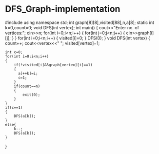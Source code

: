# DFS_Graph-implementation
#include<iostream>
using namespace std;
int graph[8][8],visited[88],n,a[8];
static int k=0,count=0;
void DFS(int vertex);
int main()
{
    cout<<"Enter no. of vertices:";
    cin>>n;
    for(int i=0;i<n;i++)
    {
        for(int j=0;j<n;j++)
        {
            cin>>graph[i][j];
        }
    }
    for(int i=0;i<n;i++)
    {
        visited[i]=0;
    }
    DFS(0);
}
void DFS(int vertex)
{
    count++;
    cout<<vertex<<" ";
    visited[vertex]=1;
    
    int c=0;
    for(int i=0;i<n;i++)
    {
        if(!visited[i]&&graph[vertex][i]==1)
        {
          a[++k]=i;
          c=1;
        }
        if(count==n)
        {
            exit(0);
        }
    }
    if(c==1)
    {
        DFS(a[k]);
    }
    else{
        k--;
        DFS(a[k]);
    }
}
